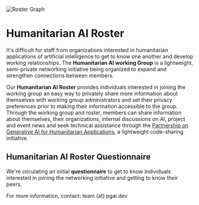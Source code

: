 ![Roster Graph](https://storage.googleapis.com/pgai/Roster_graph.png)

# Humanitarian AI Roster

It's difficult for staff from organizations interested in humanitarian applications of artificial intelligence to get to know one another and develop working relationships. The **Humanitarian AI working Group** is a lightweight, semi-private networking initiative being organized to expand and strengthen connections between members.

Our **Humanitarian AI Roster** provides individuals interested in joining the working group an easy way to privately share more information about themselves with working group administrators and set their privacy preferences prior to making their information accessible to the group. Through the working group and roster, members can share information about themselves, their organizations, internal discussions on AI, project and event news and seek technical assistance through the [Partnership on Generative AI for Humanitarian Applications](https://github.com/Partnership-on-Generative-AI/About), a lightweight code-sharing initiative.

## Humanitarian AI Roster Questionnaire

We're circulating an initial **questionnaire** to get to know individuals interested in joining the networking initiative and getting to know their peers.

For more information, contact: team (at) pgai.dev
